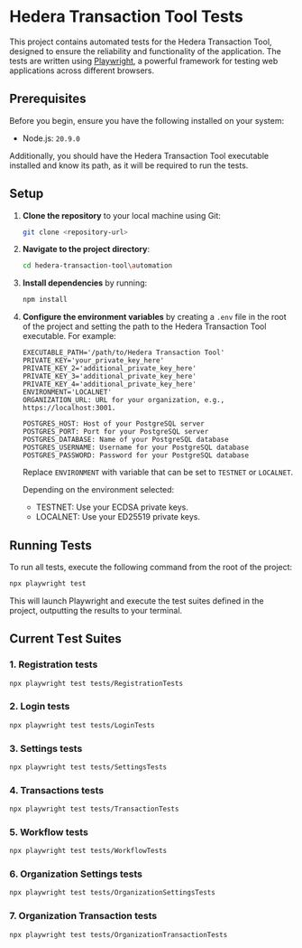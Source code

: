 # Hedera Transaction Tool Tests

This project contains automated tests for the Hedera Transaction Tool, designed to ensure the reliability and
functionality of the application. The tests are written using [Playwright](https://playwright.dev/), a powerful
framework for testing web applications across different browsers.

## Prerequisites

Before you begin, ensure you have the following installed on your system:

- Node.js: `20.9.0`

Additionally, you should have the Hedera Transaction Tool executable installed and know its path, as it will be required
to run the tests.

## Setup

1. **Clone the repository** to your local machine using Git:

   ```bash
   git clone <repository-url>
   ```

2. **Navigate to the project directory**:

   ```bash
   cd hedera-transaction-tool\automation
   ```

3. **Install dependencies** by running:

   ```bash
   npm install
   ```

4. **Configure the environment variables** by creating a `.env` file in the root of the project and setting the path to
   the Hedera Transaction Tool executable. For example:

   ```env
   EXECUTABLE_PATH='/path/to/Hedera Transaction Tool'
   PRIVATE_KEY='your_private_key_here'
   PRIVATE_KEY_2='additional_private_key_here'
   PRIVATE_KEY_3='additional_private_key_here'
   PRIVATE_KEY_4='additional_private_key_here'
   ENVIRONMENT='LOCALNET'
   ORGANIZATION_URL: URL for your organization, e.g., https://localhost:3001.

   POSTGRES_HOST: Host of your PostgreSQL server
   POSTGRES_PORT: Port for your PostgreSQL server
   POSTGRES_DATABASE: Name of your PostgreSQL database
   POSTGRES_USERNAME: Username for your PostgreSQL database
   POSTGRES_PASSWORD: Password for your PostgreSQL database
   ```

   Replace `ENVIRONMENT` with variable that can be set to `TESTNET` or `LOCALNET`.

   Depending on the environment selected:

   - TESTNET: Use your ECDSA private keys.
   - LOCALNET: Use your ED25519 private keys.

## Running Tests

To run all tests, execute the following command from the root of the project:

```bash
npx playwright test
```

This will launch Playwright and execute the test suites defined in the project, outputting the results to your terminal.

## Current Тest Suites

### 1. Registration tests

```bash
npx playwright test tests/RegistrationTests
```

### 2. Login tests

```bash
npx playwright test tests/LoginTests
```

### 3. Settings tests

```bash
npx playwright test tests/SettingsTests
```

### 4. Transactions tests

```bash
npx playwright test tests/TransactionTests
```

### 5. Workflow tests

```bash
npx playwright test tests/WorkflowTests
```

### 6. Organization Settings tests

```bash
npx playwright test tests/OrganizationSettingsTests
```

### 7. Organization Transaction tests

```bash
npx playwright test tests/OrganizationTransactionTests
```
